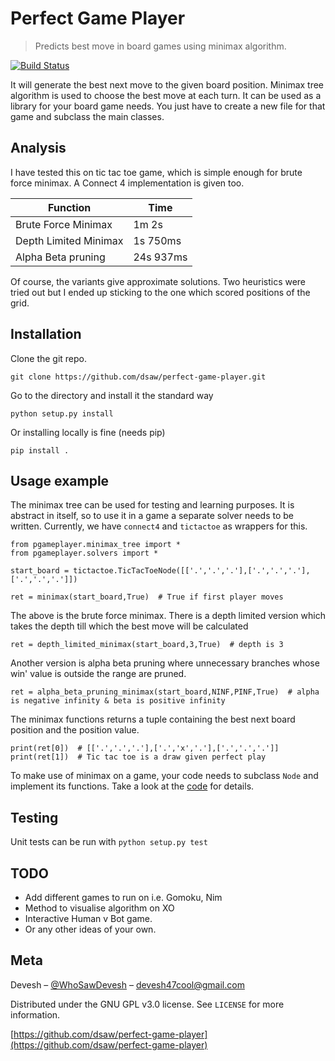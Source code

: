 # Perfect Game Player
> Predicts best move in board games using minimax algorithm.

 [![Build Status](https://travis-ci.org/dsaw/perfect_game_player.svg?branch=master)](https://travis-ci.org/dsaw/perfect_game_player)

It will generate the best next move to the  given board position. Minimax tree algorithm is used to choose the best move at each turn. It can be used as a library for your board game needs. You just have to create a new file for that game and subclass the main classes. 

## Analysis
I have tested this on tic tac toe game, which is simple enough for brute force minimax. A Connect 4 implementation is given too.

Function  |  Time
--------  |  ----
Brute Force Minimax | 1m 2s 
Depth Limited Minimax | 1s 750ms
Alpha Beta pruning | 24s 937ms

Of course, the variants give approximate solutions. Two heuristics were tried out but I ended up sticking to the one which scored positions of the grid.


## Installation

Clone the git repo.

```
git clone https://github.com/dsaw/perfect-game-player.git
```
Go to the directory and install it the standard way

```
python setup.py install
```

Or installing locally is fine (needs pip)
```
pip install .
```

## Usage example
The minimax tree can be used for testing and learning purposes. 
It is abstract in itself, so to use it in a game a separate solver needs to be written.
Currently, we have `connect4` and `tictactoe` as wrappers for this.
```
from pgameplayer.minimax_tree import *
from pgameplayer.solvers import *

start_board = tictactoe.TicTacToeNode([['.','.','.'],['.','.','.'],['.','.','.']])

ret = minimax(start_board,True)  # True if first player moves
```

The above is the brute force minimax. 
There is a depth limited version which takes the depth till which the best move will be calculated
```
ret = depth_limited_minimax(start_board,3,True)  # depth is 3
```
Another version is alpha beta pruning where unnecessary branches whose 
win' value is outside the range are pruned.

```
ret = alpha_beta_pruning_minimax(start_board,NINF,PINF,True)  # alpha is negative infinity & beta is positive infinity
```

The minimax functions returns a tuple containing the best next board position and the position value.

```
print(ret[0])  # [['.','.','.'],['.','x','.'],['.','.','.']]
print(ret[1])  # Tic tac toe is a draw given perfect play
```
 
 To make use of minimax on a game, your code needs to subclass `Node` and implement its functions.
 Take a look at the [code](https://github.com/dsaw/perfect-game-player/blob/master/tictactoe_solver.py) for details.

## Testing
Unit tests can be run with
```python setup.py test```

## TODO
* Add different games to run on i.e. Gomoku, Nim
* Method to visualise algorithm on XO
* Interactive Human v Bot game.
* Or any other ideas of your own.


## Meta

Devesh – [@WhoSawDevesh](https://twitter.com/WhoSawDevesh) – devesh47cool@gmail.com

Distributed under the GNU GPL v3.0 license. See ``LICENSE`` for more information.

[https://github.com/dsaw/perfect-game-player](https://github.com/dsaw/perfect-game-player)


<!-- image links -->

[travis-image]: https://travis-ci.org/dsaw/perfect-game-player.svg?branch=master
[travis-url]: https://travis-ci.org/dsaw/perfect-game-player#
